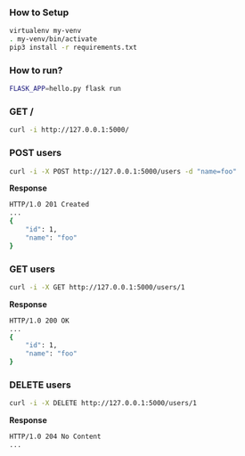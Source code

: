 ### How to Setup

```sh
virtualenv my-venv
. my-venv/bin/activate
pip3 install -r requirements.txt
```

### How to run?
```sh
FLASK_APP=hello.py flask run
```

### GET /

```sh
curl -i http://127.0.0.1:5000/
```

### POST users

```sh
curl -i -X POST http://127.0.0.1:5000/users -d "name=foo"
```

__Response__

```sh
HTTP/1.0 201 Created
...
{
    "id": 1,
    "name": "foo"
}
```

### GET users

```sh
curl -i -X GET http://127.0.0.1:5000/users/1 
```

__Response__

```sh
HTTP/1.0 200 OK
...
{
    "id": 1,
    "name": "foo"
}
```

### DELETE users

```sh
curl -i -X DELETE http://127.0.0.1:5000/users/1 
```

__Response__

```sh
HTTP/1.0 204 No Content
...
```